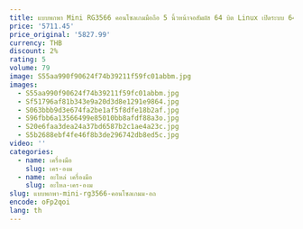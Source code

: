 ```yaml
---
title: แบบพกพา Mini RG3566 คอนโซลเกมมือถือ 5 นิ้วหน้าจอสัมผัส 64 บิต Linux เปิดระบบ 64GB Retro วิดีโอเกมผู้เล่น
price: '5711.45'
price_original: '5827.99'
currency: THB
discount: 2%
rating: 5
volume: 79
image: S55aa990f90624f74b39211f59fc01abbm.jpg
images:
  - S55aa990f90624f74b39211f59fc01abbm.jpg
  - Sf51796af81b343e9a20d3d8e1291e9864.jpg
  - S063bbb9d3e674fa2be1af5f8dfe18b2af.jpg
  - S96fbb6a13566499e85010bb8afdf88a3o.jpg
  - S20e6faa3dea24a37bd6587b2c1ae4a23c.jpg
  - S5b2688ebf4fe46f8b3de296742db8ed5c.jpg
video: ''
categories:
  - name: เครื่องมือ
    slug: เคร-องม
  - name: อะไหล่ เครื่องมือ
    slug: อะไหล-เคร-องม
slug: แบบพกพา-mini-rg3566-คอนโซลเกมม-อถ
encode: oFp2qoi
lang: th
---
```

  